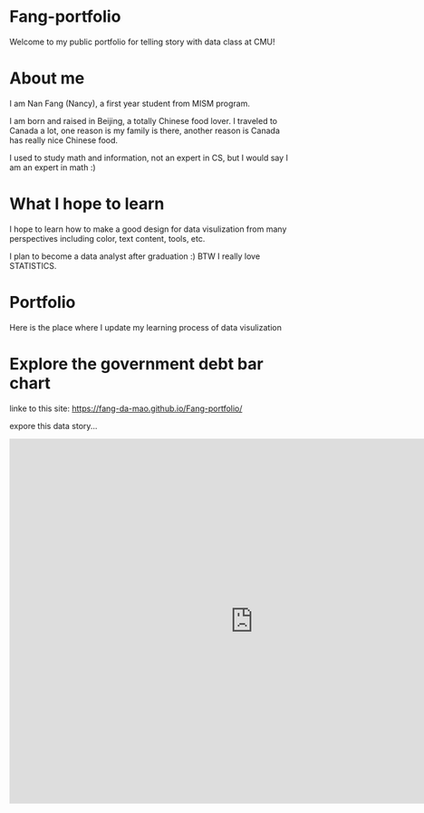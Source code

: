 # Fang-portfolio
Welcome to my public portfolio for telling story with data class at CMU!

# About me
I am Nan Fang (Nancy), a first year student from MISM program. 

I am born and raised in Beijing, a totally Chinese food lover. I traveled to Canada a lot, one reason is my family is there, another reason is Canada has really nice Chinese food.

I used to study math and information, not an expert in CS, but I would say I am an expert in math :)

# What I hope to learn
I hope to learn how to make a good design for data visulization from many perspectives including color, text content, tools, etc.

I plan to become a data analyst after graduation :) BTW I really love STATISTICS.

# Portfolio
Here is the place where I update my learning process of data visulization

# Explore the government debt bar chart

linke to this site: https://fang-da-mao.github.io/Fang-portfolio/

expore this data story...
<iframe src="https://data.oecd.org/chart/5Pfk" width="860" height="645" style="border: 0" mozallowfullscreen="true" webkitallowfullscreen="true" allowfullscreen="true"><a href="https://data.oecd.org/chart/5Pfk" target="_blank">OECD Chart: General government debt, Total, % of GDP, Annual, 2015</a></iframe>
